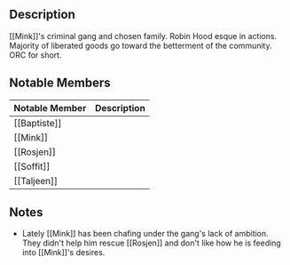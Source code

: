 ## Description
[[Mink]]'s criminal gang and chosen family. Robin Hood esque in actions. Majority of liberated goods go toward the betterment of the community. ORC for short.

## Notable Members
| Notable Member | Description |
| -------------- | ----------- |
| [[Baptiste]]   |             |
| [[Mink]]       |             |
| [[Rosjen]]     |             |
| [[Soffit]]     |             |
| [[Taljeen]]    |             |

## Notes
* Lately [[Mink]] has been chafing under the gang's lack of ambition. They didn't help him rescue [[Rosjen]] and don't like how he is feeding into [[Mink]]'s desires.
